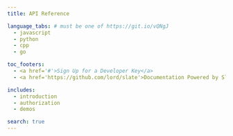 ```yaml
---
title: API Reference

language_tabs: # must be one of https://git.io/vQNgJ
  - javascript
  - python
  - cpp
  - go

toc_footers:
  - <a href='#'>Sign Up for a Developer Key</a>
  - <a href='https://github.com/lord/slate'>Documentation Powered by Slate</a>

includes:
  - introduction
  - authorization
  - demos

search: true
---
```







